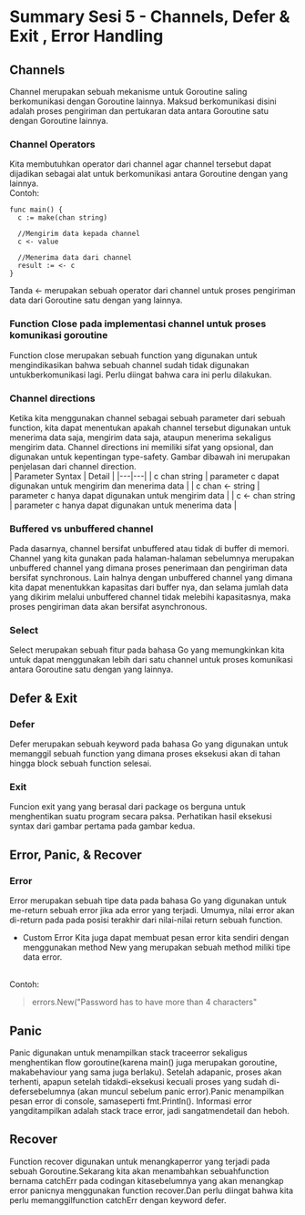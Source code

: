 # Summary Sesi 5 - Channels, Defer & Exit , Error Handling

## Channels
Channel merupakan sebuah mekanisme untuk Goroutine saling berkomunikasi dengan Goroutine lainnya. Maksud berkomunikasi disini adalah proses pengiriman dan pertukaran data antara Goroutine satu dengan Goroutine lainnya.

### Channel Operators
Kita membutuhkan operator dari channel agar channel tersebut dapat dijadikan sebagai alat untuk berkomunikasi antara Goroutine dengan yang lainnya.
<br>
Contoh:
```
func main() {
  c := make(chan string)
  
  //Mengirim data kepada channel
  c <- value
  
  //Menerima data dari channel
  result := <- c
}
```
Tanda <- merupakan sebuah operator dari channel untuk proses pengiriman data dari Goroutine satu dengan yang lainnya. 

### Function Close pada implementasi channel untuk proses komunikasi goroutine
Function close merupakan sebuah function yang digunakan untuk mengindikasikan bahwa sebuah channel sudah tidak digunakan untukberkomunikasi lagi. Perlu diingat bahwa cara ini perlu dilakukan.

### Channel directions
Ketika kita menggunakan channel sebagai sebuah parameter dari sebuah function, kita dapat menentukan apakah channel tersebut digunakan untuk menerima data saja, mengirim data saja, ataupun menerima sekaligus mengirim data. Channel directions ini memiliki sifat yang opsional, dan digunakan untuk kepentingan type-safety. Gambar dibawah ini merupakan penjelasan dari channel direction.
<br>
| Parameter Syntax  | Detail   |
|---|---|
| c chan string  | parameter c dapat digunakan untuk mengirim dan menerima data  |
| c chan <- string | parameter c hanya dapat digunakan untuk mengirim data  |
| c <- chan string  | parameter c hanya dapat digunakan untuk menerima data |

### Buffered vs unbuffered channel
Pada dasarnya, channel bersifat unbuffered atau tidak di buffer di memori. Channel yang kita gunakan pada halaman-halaman sebelumnya merupakan unbuffered channel yang dimana proses penerimaan dan pengiriman data bersifat synchronous. Lain halnya dengan unbuffered channel yang dimana kita dapat menentukkan kapasitas dari buffer nya, dan selama jumlah data yang dikirim melalui unbuffered channel tidak melebihi kapasitasnya, maka proses pengiriman data akan bersifat asynchronous.

### Select
Select merupakan sebuah fitur pada bahasa Go yang memungkinkan kita untuk dapat menggunakan lebih dari satu channel untuk proses komunikasi antara Goroutine satu dengan yang lainnya. 

## Defer & Exit

### Defer
Defer merupakan sebuah keyword pada bahasa Go yang digunakan untuk memanggil sebuah function yang dimana proses eksekusi akan di tahan hingga block sebuah function selesai.

### Exit
Funcion exit yang yang berasal dari package os berguna untuk menghentikan suatu program secara paksa. Perhatikan hasil eksekusi syntax dari gambar pertama pada gambar kedua.

## Error, Panic, & Recover

### Error
Error merupakan sebuah tipe data pada bahasa Go yang digunakan untuk me-return sebuah error jika ada error yang terjadi. Umumya, nilai error akan di-return pada pada posisi terakhir dari nilai-nilai return sebuah function.
<br>
- Custom Error
Kita juga dapat membuat pesan error kita sendiri dengan menggunakan method New yang merupakan sebuah method miliki tipe data error. 
<br>
Contoh:

> errors.New("Password has to have more than 4 characters"

## Panic
Panic digunakan untuk menampilkan stack traceerror sekaligus menghentikan flow goroutine(karena main() juga merupakan goroutine, makabehaviour yang sama juga berlaku). Setelah adapanic, proses akan terhenti, apapun setelah tidakdi-eksekusi kecuali proses yang sudah di-defersebelumnya (akan muncul sebelum panic error).Panic menampilkan pesan error di console, samaseperti fmt.Println(). Informasi error yangditampilkan adalah stack trace error, jadi sangatmendetail dan heboh.

## Recover
Function recover digunakan untuk menangkaperror yang terjadi pada sebuah Goroutine.Sekarang kita akan menambahkan sebuahfunction bernama catchErr  pada codingan kitasebelumnya yang akan menangkap error panicnya menggunakan function recover.Dan perlu  diingat bahwa kita perlu memanggilfunction catchErr dengan keyword defer.
